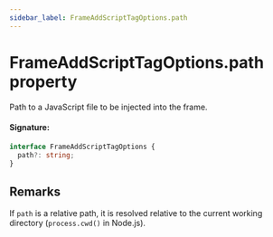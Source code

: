 ```yaml
---
sidebar_label: FrameAddScriptTagOptions.path
---
```


# FrameAddScriptTagOptions.path property

Path to a JavaScript file to be injected into the frame.

#### Signature:

```typescript
interface FrameAddScriptTagOptions {
  path?: string;
}
```

## Remarks

If `path` is a relative path, it is resolved relative to the current working directory (`process.cwd()` in Node.js).
